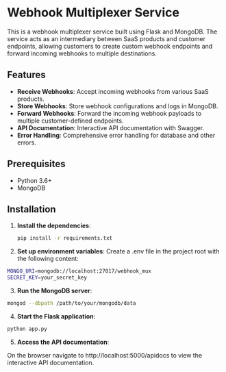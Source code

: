 # Webhook Multiplexer Service

This is a webhook multiplexer service built using Flask and MongoDB. The service acts as an intermediary between SaaS products and customer endpoints, allowing customers to create custom webhook endpoints and forward incoming webhooks to multiple destinations.

## Features

- **Receive Webhooks**: Accept incoming webhooks from various SaaS products.
- **Store Webhooks**: Store webhook configurations and logs in MongoDB.
- **Forward Webhooks**: Forward the incoming webhook payloads to multiple customer-defined endpoints.
- **API Documentation**: Interactive API documentation with Swagger.
- **Error Handling**: Comprehensive error handling for database and other errors.

## Prerequisites

- Python 3.6+
- MongoDB

## Installation

1. **Install the dependencies**:
   ```bash
   pip install -r requirements.txt

2. **Set up environment variables**:
  Create a .env file in the project root with the following content:
  ```bash
  MONGO_URI=mongodb://localhost:27017/webhook_mux
  SECRET_KEY=your_secret_key
  ```

3.  **Run the MongoDB server**:
  ```bash
  mongod --dbpath /path/to/your/mongodb/data
```

4. **Start the Flask application**:
  ```bash
  python app.py
```

5. **Access the API documentation**:

On the browser navigate to http://localhost:5000/apidocs to view the interactive API documentation.
